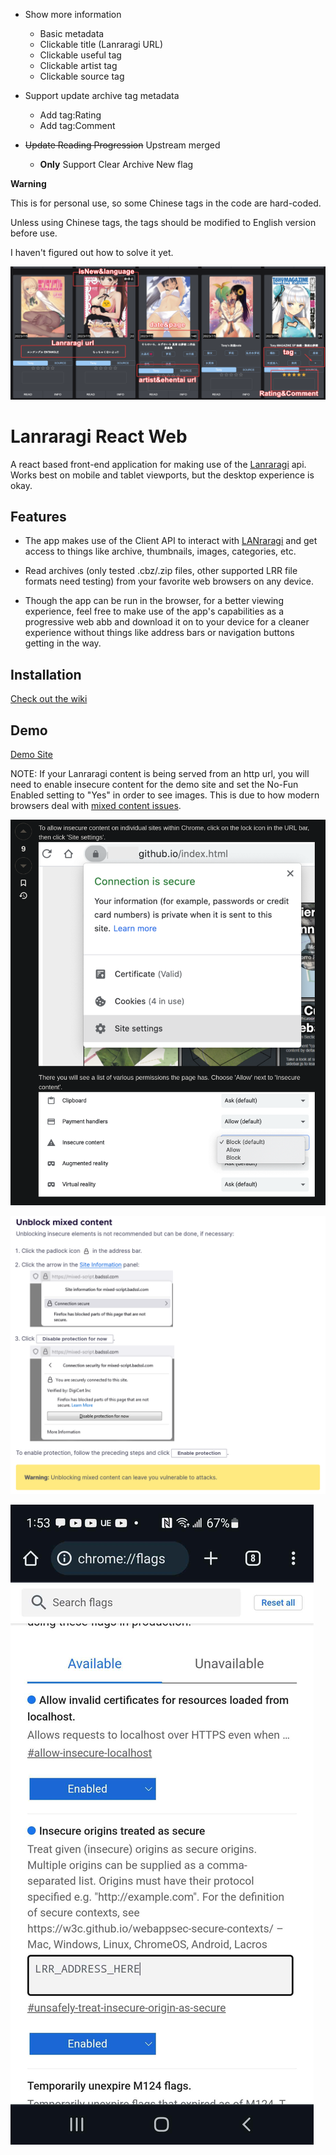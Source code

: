 - Show more information
  - Basic metadata
  - Clickable title (Lanraragi URL)
  - Clickable useful tag
  - Clickable artist tag
  - Clickable source tag

- Support update archive tag metadata
  - Add tag:Rating
  - Add tag:Comment

- ~~Update Reading Progression~~ Upstream merged
  - **Only** Support Clear Archive New flag

**Warning**

This is for personal use, so some Chinese tags in the code are hard-coded.

Unless using Chinese tags, the tags should be modified to English version before use.

I haven't figured out how to solve it yet.

![](legend-Tony.png)


# Lanraragi React Web

A react based front-end application for making use of the [Lanraragi](https://github.com/Difegue/LANraragi) api. Works best on mobile and tablet viewports, but the desktop experience is okay.

## Features

- The app makes use of the Client API to interact with [LANraragi](https://github.com/Difegue/LANraragi) and get access to things like archive, thumbnails, images, categories, etc.

- Read archives (only tested .cbz/.zip files, other supported LRR file formats need testing) from your favorite web browsers on any device.

- Though the app can be run in the browser, for a better viewing experience, feel free to make use of the app's capabilities as a progressive web abb and download it on to your device for a cleaner experience without things like address bars or navigation buttons getting in the way.

## Installation

[Check out the wiki](https://github.com/hibikikuze4dan/lanraragi-react-web/wiki/Installation-and-Startup)

## Demo

[Demo Site](https://lanraragi-react-web.pages.dev/)

NOTE: If your Lanraragi content is being served from an http url, you will need to enable insecure content for the demo site and set the No-Fun Enabled setting to "Yes" in order to see images. This is due to how modern browsers deal with [mixed content issues](https://developer.mozilla.org/en-US/docs/Web/Security/Mixed_content#fixing_mixed_content_issues).

![enable_insecure_content_chrome](/img/enable_insecure_content_chrome.png)

![enable_insecure_content_firefox](/img/enable_insecure_content_firefox.png)

![enable_insecure_content_chrome_mobile](/img/enable_insecure_content_chrome_mobile.jpg)

